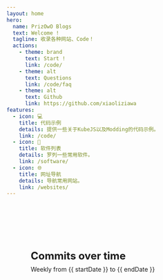 ```yaml
---
layout: home
hero:
  name: PrizOwO Blogs
  text: Welcome !
  tagline: 收录各种网站、Code！
  actions:
    - theme: brand
      text: Start !
      link: /code/
    - theme: alt
      text: Questions
      link: /code/faq
    - theme: alt
      text: Github
      link: https://github.com/xiaoliziawa
features:
  - icon: 💻
    title: 代码示例
    details: 提供一些关于KubeJS以及Modding的代码示例。
    link: /code/
  - icon: 💾
    title: 软件列表
    details: 罗列一些常用软件。
    link: /software/
  - icon: 🌐
    title: 网址导航
    details: 导航常用网站。
    link: /websites/
---
```


<div class="github-activity">
  <div class="activity-stats">
    <div class="contribution-graph" :class="{ 'dark-theme': isDark }">
      <h2 class="graph-title">Commits over time</h2>
      <div class="graph-subtitle">Weekly from {{ startDate }} to {{ endDate }}</div>
      <div ref="chartContainer" class="commit-graph"></div>
    </div>
  </div>
</div>

<script setup>
import { ref, onMounted, watch } from 'vue'
import { useData } from 'vitepress'
import * as echarts from 'echarts'

const { isDark } = useData()
const chartContainer = ref(null)
const startDate = ref('')
const endDate = ref('')
let chart = null

// 格式化日期
function formatDate(date) {
  return `${date.getFullYear()}年${date.getMonth() + 1}月${date.getDate()}日`
}

// 格式化图表日期标签
function formatChartDate(date) {
  const months = ['Jan', 'Feb', 'Mar', 'Apr', 'May', 'Jun', 'Jul', 'Aug', 'Sep', 'Oct', 'Nov', 'Dec']
  return `${months[date.getMonth()]} ${date.getDate()}`
}

onMounted(async () => {
  try {
    // 获取仓库的提交数据
    const response = await fetch('https://api.github.com/repos/xiaoliziawa/Blogs/commits?per_page=100')
    const commits = await response.json()
    
    // 处理提交数据
    const commitDates = commits.map(commit => new Date(commit.commit.author.date))
    const startDay = new Date(Math.min(...commitDates))
    const endDay = new Date(Math.max(...commitDates))
    
    startDate.value = formatDate(startDay)
    endDate.value = formatDate(endDay)
    
    // 统计每天的提交次数
    const commitCounts = {}
    commitDates.forEach(date => {
      const dateStr = date.toISOString().split('T')[0]
      commitCounts[dateStr] = (commitCounts[dateStr] || 0) + 1
    })
    
    // 生成图表数据
    const dates = Object.keys(commitCounts).sort()
    const data = dates.map(date => [date, commitCounts[date]])
    
    // 初始化图表
    chart = echarts.init(chartContainer.value)
    
    const option = {
      backgroundColor: 'transparent',
      tooltip: {
        trigger: 'axis',
        formatter: function(params) {
          if (!params || !params[0]) return ''
          const value = params[0].value
          if (!value || value.length < 2) return ''
          const date = new Date(value[0])
          const commits = value[1]
          return `<div style="padding: 3px 6px;">
            <div style="color: #8b949e; margin-bottom: 2px;">Week of ${formatChartDate(date)}, 2024</div>
            <div style="color: #c9d1d9;"><span style="color: #58a6ff;">Commits:</span> ${commits}</div>
          </div>`
        },
        backgroundColor: 'rgba(13,17,23,0.95)',
        borderColor: '#30363d',
        borderWidth: 1,
        textStyle: {
          color: '#c9d1d9'
        },
        extraCssText: 'border-radius: 6px; padding: 0;'
      },
      grid: {
        left: '40px',
        right: '20px',
        top: '20px',
        bottom: '40px'
      },
      xAxis: {
        type: 'time',
        boundaryGap: false,
        axisLine: {
          lineStyle: {
            color: isDark.value ? '#30363d' : '#d0d7de',
            width: 2
          }
        },
        axisTick: {
          show: false
        },
        axisLabel: {
          formatter: function(value) {
            return formatChartDate(new Date(value))
          },
          color: isDark.value ? '#8b949e' : '#57606a',
          fontSize: 12,
          margin: 16
        },
        splitLine: {
          show: true,
          lineStyle: {
            color: isDark.value ? '#21262d' : '#eaeef2',
            type: 'dashed'
          }
        }
      },
      yAxis: {
        type: 'value',
        name: 'Contributions',
        nameLocation: 'end',
        nameGap: 15,
        nameTextStyle: {
          color: isDark.value ? '#8b949e' : '#57606a',
          fontSize: 12,
          align: 'left',
          verticalAlign: 'top',
          padding: [10, 0, 0, 0]
        },
        axisLine: {
          show: true,
          lineStyle: {
            color: isDark.value ? '#30363d' : '#d0d7de',
            width: 2
          }
        },
        axisTick: {
          show: false
        },
        axisLabel: {
          color: isDark.value ? '#8b949e' : '#57606a',
          fontSize: 12,
          margin: 16,
          formatter: function(value) {
            return value.toFixed(0)
          }
        },
        splitLine: {
          show: true,
          lineStyle: {
            color: isDark.value ? '#21262d' : '#eaeef2',
            type: 'dashed'
          }
        }
      },
      series: [{
        data: data,
        type: 'line',
        smooth: true,
        smoothMonotone: 'x',
        showSymbol: false,
        symbol: 'circle',
        symbolSize: 6,
        emphasis: {
          focus: 'series',
          itemStyle: {
            color: '#58a6ff',
            borderColor: isDark.value ? '#0d1117' : '#ffffff',
            borderWidth: 2
          }
        },
        lineStyle: {
          width: 2,
          color: '#58a6ff'
        },
        areaStyle: {
          color: new echarts.graphic.LinearGradient(0, 0, 0, 1, [{
            offset: 0,
            color: isDark.value ? 'rgba(88,166,255,0.15)' : 'rgba(88,166,255,0.15)'
          }, {
            offset: 1,
            color: isDark.value ? 'rgba(88,166,255,0.01)' : 'rgba(88,166,255,0.01)'
          }])
        }
      }]
    }
    
    chart.setOption(option)
    
    // 监听主题变化
    watch(isDark, (newValue) => {
      chart.setOption({
        xAxis: {
          axisLine: {
            lineStyle: {
              color: newValue ? '#666' : '#ccc'
            }
          },
          axisLabel: {
            color: newValue ? '#999' : '#666'
          }
        },
        yAxis: {
          axisLine: {
            lineStyle: {
              color: newValue ? '#666' : '#ccc'
            }
          },
          axisLabel: {
            color: newValue ? '#999' : '#666'
          },
          splitLine: {
            lineStyle: {
              color: newValue ? 'rgba(255,255,255,0.1)' : 'rgba(0,0,0,0.1)'
            }
          }
        }
      })
    })
    
    // 监听窗口大小变化
    window.addEventListener('resize', () => {
      chart?.resize()
    })
  } catch (error) {
    console.error('Failed to fetch commit data:', error)
  }
})
</script>

<style>
.github-activity {
  padding: 2rem;
  margin: 2rem auto;
  max-width: 900px;
}

.contribution-graph {
  background: var(--vp-c-bg);
  border-radius: 8px;
  padding: 1.5rem;
  transition: background-color 0.3s;
}

.graph-title {
  font-size: 1.5rem;
  margin-bottom: 0.5rem;
  color: var(--vp-c-text-1);
}

.commit-graph {
  width: 100%;
  height: 400px;
  border-radius: 6px;
}
</style> 